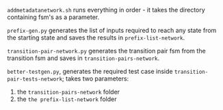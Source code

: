 `addmetadatanetwork.sh` runs everything in order - it takes the directory containing fsm's as a parameter.

`prefix-gen.py` generates the list of inputs required to reach any state from the starting state and saves the results in `prefix-list-network`.

`transition-pair-network.py` generates the transition pair fsm from the transition fsm and saves in `transition-pairs-network`. 

`better-testgen.py`, generates the required test case inside `transition-pair-tests-network`; takes two parameters: 
  1. the `transition-pairs-network` folder 
  2. the `the prefix-list-network` folder 
